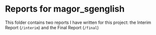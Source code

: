 # Reports for magor_sgenglish

This folder contains two reports I have written for this project: the Interim Report (`/interim`) and the Final Report (`/final`)
